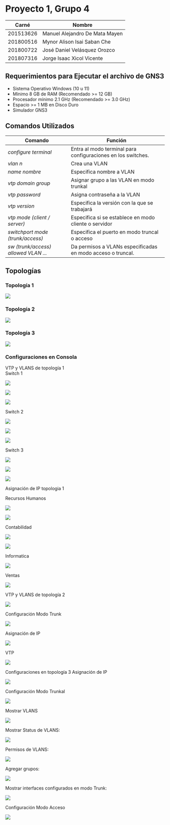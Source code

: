 
# Proyecto 1, Grupo 4

| Carné         | Nombre                         |
| --------      | --------                       |
| 201513626     | Manuel Alejandro De Mata Mayen |
| 201800516     | Mynor Alison Isai Saban Che    |
| 201800722     | José Daniel Velásquez Orozco   |
| 201807316     | Jorge Isaac Xicol Vicente      |

## Requerimientos para Ejecutar el archivo de GNS3
- Sistema Operativo Windows (10 u 11)
- Mínimo 8 GB de RAM (Recomendado >= 12 GB)
- Procesador mínimo 2.1 GHz (Recomendado >= 3.0 GHz)
- Espacio >= 1 MB en Disco Duro
- Simulador GNS3

## Comandos Utilizados
| Comando      | Función                         |
| --------     | --------                        |
| *configure terminal* | Entra al modo terminal para configuraciones en los switches. 
| *vlan* *n* | Crea una VLAN
| *name* *nombre* | Especifica nombre a VLAN
| *vtp domain group* | Asignar grupo a las VLAN en modo trunkal
| *vtp password* | Asigna contraseña a la VLAN
| *vtp version* | Especifica la versión con la que se trabajará
| *vtp mode (client / server)* | Especifica si se establece en modo cliente o servidor
| *switchport mode (trunk/access)* | Especifica el puerto en modo truncal o acceso
| *sw (trunk/access) allowed VLAN ...* | Da permisos a VLANs especificadas en modo acceso o truncal.

## Topologías
### Topología 1
![](https://i.imgur.com/VFAMoaH.png)

### Topología 2
![](https://i.imgur.com/2bamS4S.png)

### Topología 3
![](https://i.imgur.com/WhBnIoX.png)

### Configuraciones en Consola
VTP y VLANS de topología 1
<br>
Switch 1

![](https://i.imgur.com/VI75lho.png)

![](https://i.imgur.com/XXtT8av.png)

![](https://i.imgur.com/PZ1N06h.png)

Switch 2
<br>

![](https://i.imgur.com/VKq1Ay6.png)

![](https://i.imgur.com/lZEaubB.png)

![](https://i.imgur.com/lLGAN5C.png)

Switch 3
<br>

![](https://i.imgur.com/nLs1Q0f.png)

![](https://i.imgur.com/XHJeTbR.png)

![](https://i.imgur.com/u8zIyQ3.png)

Asignación de IP topologia 1

Recursos Humanos 
<br>

![](https://i.imgur.com/jKEt0IE.png)

![](https://i.imgur.com/cctUl67.png)


Contabilidad
<br>

![](https://i.imgur.com/ksVczm7.png)

![](https://i.imgur.com/AV2450G.png)

Informatica
<br>

![](https://i.imgur.com/GqqXUXU.png)

Ventas
<br>

![](https://i.imgur.com/e5Bl8kT.png)

VTP y VLANS de topología 2

![](https://i.imgur.com/rj5pWqv.png)

Configuración Modo Trunk

![](https://i.imgur.com/UOMPiYW.png)

Asignación de IP
<br>

![](https://i.imgur.com/LhdTn6A.png)

VTP

![](https://i.imgur.com/XxHvPOb.png)

Configuraciones en topología 3
Asignación de IP

![](https://i.imgur.com/21DNm3d.png)

Configuración Modo Trunkal

![](https://i.imgur.com/MjjFTgZ.png)

Mostrar VLANS

![](https://i.imgur.com/d76UAgp.png)

Mostrar Status de VLANS:

![](https://i.imgur.com/0fVrX0Y.png)

Permisos de VLANS:

![](https://i.imgur.com/PP0Diy9.png)

Agregar grupos:

![](https://i.imgur.com/nW9rvVg.png)

Mostrar interfaces configurados en modo Trunk:

![](https://i.imgur.com/H3APNyi.png)

Configuración Modo Acceso
<br>

![](https://i.imgur.com/AAA2mZT.png)
